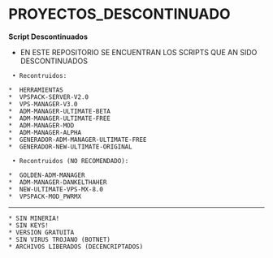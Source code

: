 ﻿# PROYECTOS_DESCONTINUADO

**Script Descontinuados**

* EN ESTE REPOSITORIO SE ENCUENTRAN LOS SCRIPTS QUE AN SIDO DESCONTINUADOS 

```
 • Recontruidos:

*  HERRAMIENTAS
*  VPSPACK-SERVER-V2.0
*  VPS-MANAGER-V3.0
*  ADM-MANAGER-ULTIMATE-BETA
*  ADM-MANAGER-ULTIMATE-FREE
*  ADM-MANAGER-MOD
*  ADM-MANAGER-ALPHA
*  GENERADOR-ADM-MANAGER-ULTIMATE-FREE
*  GENERADOR-NEW-ULTIMATE-ORIGINAL
```

```
 • Recontruidos (NO RECOMENDADO):

*  GOLDEN-ADM-MANAGER 
*  ADM-MANAGER-DANKELTHAHER
*  NEW-ULTIMATE-VPS-MX-8.0
*  VPSPACK-MOD_PWRMX
```

-------------------------------------------------------------------------------

```
* SIN MINERIA! 
* SIN KEYS! 
* VERSION GRATUITA 
* SIN VIRUS TROJANO (BOTNET) 
* ARCHIVOS LIBERADOS (DECENCRIPTADOS)
```
